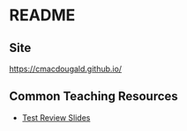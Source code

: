 # README

## Site

https://cmacdougald.github.io/

## Common Teaching Resources

* [Test Review Slides](https://cmacdougald.github.io/test_review.html)


